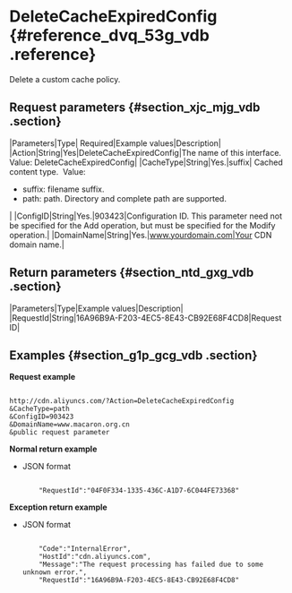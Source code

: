 # DeleteCacheExpiredConfig {#reference_dvq_53g_vdb .reference}

Delete a custom cache policy.

## Request parameters {#section_xjc_mjg_vdb .section}

|Parameters|Type| Required|Example values|Description|
|Action|String|Yes|DeleteCacheExpiredConfig|The name of this interface.  Value: DeleteCacheExpiredConfig|
|CacheType|String|Yes.|suffix| Cached content type.  Value:

 -   suffix: filename suffix.
-   path: path. Directory and complete path are supported.

 |
|ConfigID|String|Yes.|903423|Configuration ID. This parameter need not be specified for the Add operation, but must be specified for the Modify operation.|
|DomainName|String|Yes.|www.yourdomain.com|Your CDN domain name.|

## Return parameters {#section_ntd_gxg_vdb .section}

|Parameters|Type|Example values|Description|
|RequestId|String|16A96B9A-F203-4EC5-8E43-CB92E68F4CD8|Request ID|

## Examples {#section_g1p_gcg_vdb .section}

**Request example**

```

http://cdn.aliyuncs.com/?Action=DeleteCacheExpiredConfig
&CacheType=path
&ConfigID=903423
&DomainName=www.macaron.org.cn
&public request parameter
```

**Normal return example**

-   JSON format

    ```
    
        "RequestId":"04F0F334-1335-436C-A1D7-6C044FE73368"
    
    ```


**Exception return example**

-   JSON format

    ```
    
        "Code":"InternalError",
        "HostId":"cdn.aliyuncs.com",
        "Message":"The request processing has failed due to some unknown error.",
        "RequestId":"16A96B9A-F203-4EC5-8E43-CB92E68F4CD8"
    
    ```


